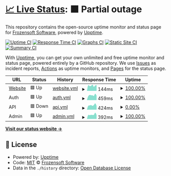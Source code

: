 # [📈 Live Status](https://demo.upptime.js.org): <!--live status--> **🟧 Partial outage**

This repository contains the open-source uptime monitor and status page for [Frozensoft Software](https://frozensoftsoftware.com), powered by [Upptime](https://github.com/upptime/upptime).

[![Uptime CI](https://github.com/Frozensoft-Software/upptime/workflows/Uptime%20CI/badge.svg)](https://github.com/Frozensoft-Software/upptime/actions?query=workflow%3A%22Uptime+CI%22)
[![Response Time CI](https://github.com/Frozensoft-Software/upptime/workflows/Response%20Time%20CI/badge.svg)](https://github.com/Frozensoft-Software/upptime/actions?query=workflow%3A%22Response+Time+CI%22)
[![Graphs CI](https://github.com/Frozensoft-Software/upptime/workflows/Graphs%20CI/badge.svg)](https://github.com/Frozensoft-Software/upptime/actions?query=workflow%3A%22Graphs+CI%22)
[![Static Site CI](https://github.com/Frozensoft-Software/upptime/workflows/Static%20Site%20CI/badge.svg)](https://github.com/Frozensoft-Software/upptime/actions?query=workflow%3A%22Static+Site+CI%22)
[![Summary CI](https://github.com/Frozensoft-Software/upptime/workflows/Summary%20CI/badge.svg)](https://github.com/Frozensoft-Software/upptime/actions?query=workflow%3A%22Summary+CI%22)

With [Upptime](https://upptime.js.org), you can get your own unlimited and free uptime monitor and status page, powered entirely by a GitHub repository. We use [Issues](https://github.com/Frozensoft-Software/upptime/issues) as incident reports, [Actions](https://github.com/Frozensoft-Software/upptime/actions) as uptime monitors, and [Pages](https://demo.upptime.js.org) for the status page.

<!--start: status pages-->
<!-- This summary is generated by Upptime (https://github.com/upptime/upptime) -->
<!-- Do not edit this manually, your changes will be overwritten -->
<!-- prettier-ignore -->
| URL | Status | History | Response Time | Uptime |
| --- | ------ | ------- | ------------- | ------ |
| <img alt="" src="https://icons.duckduckgo.com/ip3/frozensoft-software-website.pages.dev.ico" height="13"> [Website](https://frozensoft-software-website.pages.dev) | 🟩 Up | [website.yml](https://github.com/Frozensoft-Software/upptime/commits/HEAD/history/website.yml) | <details><summary><img alt="Response time graph" src="./graphs/website/response-time-week.png" height="20"> 144ms</summary><br><a href="https://status.frozensoftsoftware.com/history/website"><img alt="Response time 126" src="https://img.shields.io/endpoint?url=https%3A%2F%2Fraw.githubusercontent.com%2FFrozensoft-Software%2Fupptime%2FHEAD%2Fapi%2Fwebsite%2Fresponse-time.json"></a><br><a href="https://status.frozensoftsoftware.com/history/website"><img alt="24-hour response time 237" src="https://img.shields.io/endpoint?url=https%3A%2F%2Fraw.githubusercontent.com%2FFrozensoft-Software%2Fupptime%2FHEAD%2Fapi%2Fwebsite%2Fresponse-time-day.json"></a><br><a href="https://status.frozensoftsoftware.com/history/website"><img alt="7-day response time 144" src="https://img.shields.io/endpoint?url=https%3A%2F%2Fraw.githubusercontent.com%2FFrozensoft-Software%2Fupptime%2FHEAD%2Fapi%2Fwebsite%2Fresponse-time-week.json"></a><br><a href="https://status.frozensoftsoftware.com/history/website"><img alt="30-day response time 133" src="https://img.shields.io/endpoint?url=https%3A%2F%2Fraw.githubusercontent.com%2FFrozensoft-Software%2Fupptime%2FHEAD%2Fapi%2Fwebsite%2Fresponse-time-month.json"></a><br><a href="https://status.frozensoftsoftware.com/history/website"><img alt="1-year response time 131" src="https://img.shields.io/endpoint?url=https%3A%2F%2Fraw.githubusercontent.com%2FFrozensoft-Software%2Fupptime%2FHEAD%2Fapi%2Fwebsite%2Fresponse-time-year.json"></a></details> | <details><summary><a href="https://status.frozensoftsoftware.com/history/website">100.00%</a></summary><a href="https://status.frozensoftsoftware.com/history/website"><img alt="All-time uptime 99.79%" src="https://img.shields.io/endpoint?url=https%3A%2F%2Fraw.githubusercontent.com%2FFrozensoft-Software%2Fupptime%2FHEAD%2Fapi%2Fwebsite%2Fuptime.json"></a><br><a href="https://status.frozensoftsoftware.com/history/website"><img alt="24-hour uptime 100.00%" src="https://img.shields.io/endpoint?url=https%3A%2F%2Fraw.githubusercontent.com%2FFrozensoft-Software%2Fupptime%2FHEAD%2Fapi%2Fwebsite%2Fuptime-day.json"></a><br><a href="https://status.frozensoftsoftware.com/history/website"><img alt="7-day uptime 100.00%" src="https://img.shields.io/endpoint?url=https%3A%2F%2Fraw.githubusercontent.com%2FFrozensoft-Software%2Fupptime%2FHEAD%2Fapi%2Fwebsite%2Fuptime-week.json"></a><br><a href="https://status.frozensoftsoftware.com/history/website"><img alt="30-day uptime 100.00%" src="https://img.shields.io/endpoint?url=https%3A%2F%2Fraw.githubusercontent.com%2FFrozensoft-Software%2Fupptime%2FHEAD%2Fapi%2Fwebsite%2Fuptime-month.json"></a><br><a href="https://status.frozensoftsoftware.com/history/website"><img alt="1-year uptime 100.00%" src="https://img.shields.io/endpoint?url=https%3A%2F%2Fraw.githubusercontent.com%2FFrozensoft-Software%2Fupptime%2FHEAD%2Fapi%2Fwebsite%2Fuptime-year.json"></a></details>
| <img alt="" src="https://icons.duckduckgo.com/ip3/null.ico" height="13"> Auth | 🟩 Up | [auth.yml](https://github.com/Frozensoft-Software/upptime/commits/HEAD/history/auth.yml) | <details><summary><img alt="Response time graph" src="./graphs/auth/response-time-week.png" height="20"> 459ms</summary><br><a href="https://status.frozensoftsoftware.com/history/auth"><img alt="Response time 483" src="https://img.shields.io/endpoint?url=https%3A%2F%2Fraw.githubusercontent.com%2FFrozensoft-Software%2Fupptime%2FHEAD%2Fapi%2Fauth%2Fresponse-time.json"></a><br><a href="https://status.frozensoftsoftware.com/history/auth"><img alt="24-hour response time 445" src="https://img.shields.io/endpoint?url=https%3A%2F%2Fraw.githubusercontent.com%2FFrozensoft-Software%2Fupptime%2FHEAD%2Fapi%2Fauth%2Fresponse-time-day.json"></a><br><a href="https://status.frozensoftsoftware.com/history/auth"><img alt="7-day response time 459" src="https://img.shields.io/endpoint?url=https%3A%2F%2Fraw.githubusercontent.com%2FFrozensoft-Software%2Fupptime%2FHEAD%2Fapi%2Fauth%2Fresponse-time-week.json"></a><br><a href="https://status.frozensoftsoftware.com/history/auth"><img alt="30-day response time 468" src="https://img.shields.io/endpoint?url=https%3A%2F%2Fraw.githubusercontent.com%2FFrozensoft-Software%2Fupptime%2FHEAD%2Fapi%2Fauth%2Fresponse-time-month.json"></a><br><a href="https://status.frozensoftsoftware.com/history/auth"><img alt="1-year response time 490" src="https://img.shields.io/endpoint?url=https%3A%2F%2Fraw.githubusercontent.com%2FFrozensoft-Software%2Fupptime%2FHEAD%2Fapi%2Fauth%2Fresponse-time-year.json"></a></details> | <details><summary><a href="https://status.frozensoftsoftware.com/history/auth">100.00%</a></summary><a href="https://status.frozensoftsoftware.com/history/auth"><img alt="All-time uptime 99.80%" src="https://img.shields.io/endpoint?url=https%3A%2F%2Fraw.githubusercontent.com%2FFrozensoft-Software%2Fupptime%2FHEAD%2Fapi%2Fauth%2Fuptime.json"></a><br><a href="https://status.frozensoftsoftware.com/history/auth"><img alt="24-hour uptime 100.00%" src="https://img.shields.io/endpoint?url=https%3A%2F%2Fraw.githubusercontent.com%2FFrozensoft-Software%2Fupptime%2FHEAD%2Fapi%2Fauth%2Fuptime-day.json"></a><br><a href="https://status.frozensoftsoftware.com/history/auth"><img alt="7-day uptime 100.00%" src="https://img.shields.io/endpoint?url=https%3A%2F%2Fraw.githubusercontent.com%2FFrozensoft-Software%2Fupptime%2FHEAD%2Fapi%2Fauth%2Fuptime-week.json"></a><br><a href="https://status.frozensoftsoftware.com/history/auth"><img alt="30-day uptime 100.00%" src="https://img.shields.io/endpoint?url=https%3A%2F%2Fraw.githubusercontent.com%2FFrozensoft-Software%2Fupptime%2FHEAD%2Fapi%2Fauth%2Fuptime-month.json"></a><br><a href="https://status.frozensoftsoftware.com/history/auth"><img alt="1-year uptime 99.82%" src="https://img.shields.io/endpoint?url=https%3A%2F%2Fraw.githubusercontent.com%2FFrozensoft-Software%2Fupptime%2FHEAD%2Fapi%2Fauth%2Fuptime-year.json"></a></details>
| <img alt="" src="https://icons.duckduckgo.com/ip3/null.ico" height="13"> API | 🟥 Down | [api.yml](https://github.com/Frozensoft-Software/upptime/commits/HEAD/history/api.yml) | <details><summary><img alt="Response time graph" src="./graphs/api/response-time-week.png" height="20"> 424ms</summary><br><a href="https://status.frozensoftsoftware.com/history/api"><img alt="Response time 481" src="https://img.shields.io/endpoint?url=https%3A%2F%2Fraw.githubusercontent.com%2FFrozensoft-Software%2Fupptime%2FHEAD%2Fapi%2Fapi%2Fresponse-time.json"></a><br><a href="https://status.frozensoftsoftware.com/history/api"><img alt="24-hour response time 431" src="https://img.shields.io/endpoint?url=https%3A%2F%2Fraw.githubusercontent.com%2FFrozensoft-Software%2Fupptime%2FHEAD%2Fapi%2Fapi%2Fresponse-time-day.json"></a><br><a href="https://status.frozensoftsoftware.com/history/api"><img alt="7-day response time 424" src="https://img.shields.io/endpoint?url=https%3A%2F%2Fraw.githubusercontent.com%2FFrozensoft-Software%2Fupptime%2FHEAD%2Fapi%2Fapi%2Fresponse-time-week.json"></a><br><a href="https://status.frozensoftsoftware.com/history/api"><img alt="30-day response time 455" src="https://img.shields.io/endpoint?url=https%3A%2F%2Fraw.githubusercontent.com%2FFrozensoft-Software%2Fupptime%2FHEAD%2Fapi%2Fapi%2Fresponse-time-month.json"></a><br><a href="https://status.frozensoftsoftware.com/history/api"><img alt="1-year response time 493" src="https://img.shields.io/endpoint?url=https%3A%2F%2Fraw.githubusercontent.com%2FFrozensoft-Software%2Fupptime%2FHEAD%2Fapi%2Fapi%2Fresponse-time-year.json"></a></details> | <details><summary><a href="https://status.frozensoftsoftware.com/history/api">0.00%</a></summary><a href="https://status.frozensoftsoftware.com/history/api"><img alt="All-time uptime 81.30%" src="https://img.shields.io/endpoint?url=https%3A%2F%2Fraw.githubusercontent.com%2FFrozensoft-Software%2Fupptime%2FHEAD%2Fapi%2Fapi%2Fuptime.json"></a><br><a href="https://status.frozensoftsoftware.com/history/api"><img alt="24-hour uptime 0.00%" src="https://img.shields.io/endpoint?url=https%3A%2F%2Fraw.githubusercontent.com%2FFrozensoft-Software%2Fupptime%2FHEAD%2Fapi%2Fapi%2Fuptime-day.json"></a><br><a href="https://status.frozensoftsoftware.com/history/api"><img alt="7-day uptime 0.00%" src="https://img.shields.io/endpoint?url=https%3A%2F%2Fraw.githubusercontent.com%2FFrozensoft-Software%2Fupptime%2FHEAD%2Fapi%2Fapi%2Fuptime-week.json"></a><br><a href="https://status.frozensoftsoftware.com/history/api"><img alt="30-day uptime 0.00%" src="https://img.shields.io/endpoint?url=https%3A%2F%2Fraw.githubusercontent.com%2FFrozensoft-Software%2Fupptime%2FHEAD%2Fapi%2Fapi%2Fuptime-month.json"></a><br><a href="https://status.frozensoftsoftware.com/history/api"><img alt="1-year uptime 64.69%" src="https://img.shields.io/endpoint?url=https%3A%2F%2Fraw.githubusercontent.com%2FFrozensoft-Software%2Fupptime%2FHEAD%2Fapi%2Fapi%2Fuptime-year.json"></a></details>
| <img alt="" src="https://icons.duckduckgo.com/ip3/null.ico" height="13"> Admin | 🟩 Up | [admin.yml](https://github.com/Frozensoft-Software/upptime/commits/HEAD/history/admin.yml) | <details><summary><img alt="Response time graph" src="./graphs/admin/response-time-week.png" height="20"> 392ms</summary><br><a href="https://status.frozensoftsoftware.com/history/admin"><img alt="Response time 462" src="https://img.shields.io/endpoint?url=https%3A%2F%2Fraw.githubusercontent.com%2FFrozensoft-Software%2Fupptime%2FHEAD%2Fapi%2Fadmin%2Fresponse-time.json"></a><br><a href="https://status.frozensoftsoftware.com/history/admin"><img alt="24-hour response time 348" src="https://img.shields.io/endpoint?url=https%3A%2F%2Fraw.githubusercontent.com%2FFrozensoft-Software%2Fupptime%2FHEAD%2Fapi%2Fadmin%2Fresponse-time-day.json"></a><br><a href="https://status.frozensoftsoftware.com/history/admin"><img alt="7-day response time 392" src="https://img.shields.io/endpoint?url=https%3A%2F%2Fraw.githubusercontent.com%2FFrozensoft-Software%2Fupptime%2FHEAD%2Fapi%2Fadmin%2Fresponse-time-week.json"></a><br><a href="https://status.frozensoftsoftware.com/history/admin"><img alt="30-day response time 445" src="https://img.shields.io/endpoint?url=https%3A%2F%2Fraw.githubusercontent.com%2FFrozensoft-Software%2Fupptime%2FHEAD%2Fapi%2Fadmin%2Fresponse-time-month.json"></a><br><a href="https://status.frozensoftsoftware.com/history/admin"><img alt="1-year response time 468" src="https://img.shields.io/endpoint?url=https%3A%2F%2Fraw.githubusercontent.com%2FFrozensoft-Software%2Fupptime%2FHEAD%2Fapi%2Fadmin%2Fresponse-time-year.json"></a></details> | <details><summary><a href="https://status.frozensoftsoftware.com/history/admin">100.00%</a></summary><a href="https://status.frozensoftsoftware.com/history/admin"><img alt="All-time uptime 99.89%" src="https://img.shields.io/endpoint?url=https%3A%2F%2Fraw.githubusercontent.com%2FFrozensoft-Software%2Fupptime%2FHEAD%2Fapi%2Fadmin%2Fuptime.json"></a><br><a href="https://status.frozensoftsoftware.com/history/admin"><img alt="24-hour uptime 100.00%" src="https://img.shields.io/endpoint?url=https%3A%2F%2Fraw.githubusercontent.com%2FFrozensoft-Software%2Fupptime%2FHEAD%2Fapi%2Fadmin%2Fuptime-day.json"></a><br><a href="https://status.frozensoftsoftware.com/history/admin"><img alt="7-day uptime 100.00%" src="https://img.shields.io/endpoint?url=https%3A%2F%2Fraw.githubusercontent.com%2FFrozensoft-Software%2Fupptime%2FHEAD%2Fapi%2Fadmin%2Fuptime-week.json"></a><br><a href="https://status.frozensoftsoftware.com/history/admin"><img alt="30-day uptime 100.00%" src="https://img.shields.io/endpoint?url=https%3A%2F%2Fraw.githubusercontent.com%2FFrozensoft-Software%2Fupptime%2FHEAD%2Fapi%2Fadmin%2Fuptime-month.json"></a><br><a href="https://status.frozensoftsoftware.com/history/admin"><img alt="1-year uptime 99.84%" src="https://img.shields.io/endpoint?url=https%3A%2F%2Fraw.githubusercontent.com%2FFrozensoft-Software%2Fupptime%2FHEAD%2Fapi%2Fadmin%2Fuptime-year.json"></a></details>

<!--end: status pages-->

[**Visit our status website →**](https://demo.upptime.js.org)

## 📄 License

- Powered by: [Upptime](https://github.com/upptime/upptime)
- Code: [MIT](./LICENSE) © [Frozensoft Software](https://frozensoftsoftware.com)
- Data in the `./history` directory: [Open Database License](https://opendatacommons.org/licenses/odbl/1-0/)
